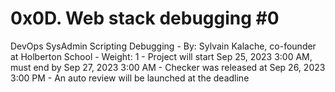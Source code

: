 # 0x0D. Web stack debugging #0
DevOps SysAdmin Scripting Debugging
    - By: Sylvain Kalache, co-founder at Holberton School
    - Weight: 1
    - Project will start Sep 25, 2023 3:00 AM, must end by Sep 27, 2023 3:00 AM
    - Checker was released at Sep 26, 2023 3:00 PM
    - An auto review will be launched at the deadline

